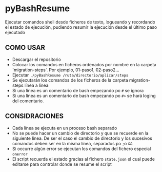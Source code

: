 # pyBashResume
Ejecutar comandos shell desde ficheros de texto, logueando y recordando el estado de ejecución, pudiendo resumir la ejecución desde el último paso ejecutado

## COMO USAR
- Descargar el repositorio
- Colocar los comandos en ficheros ordenados por nombre en la carpeta `migration-steps'. Por ejemplo, 01-paso1, 02-paso2...
- Ejecutar `./pyBashResume /ruta/directorio/aplicar/steps`
- Se ejecutarán los comandos de los ficheros de la carpeta migration-steps línea a línea
- Si una línea es un comentario de bash empezando po `#` se ignora
- Si una línea es un comentario de bash empezando po `#>` se hará loging del comentario.

## CONSIDRACIONES
- Cada línea se ejecuta en un proceso bash separado
- No se puede hacer un cambio de directorio y que se recuerde en la siguiente línea. De ser el caso el cambio de directorio y los
  sucesivos comandos deben ser en la misma línea, separados po `;`o `&&`
- Si occurre algún error se ejecutan los comandos del fichero especial `onerror`
- El script recuerda el estado gracias al fichero `state.json` el cual puede editarse para controlar donde se resume el script